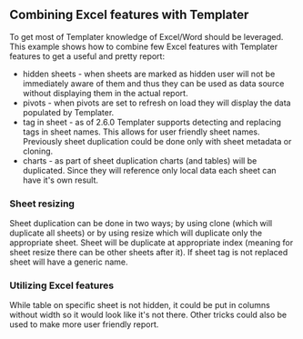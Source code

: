 ## Combining Excel features with Templater 

To get most of Templater knowledge of Excel/Word should be leveraged.
This example shows how to combine few Excel features with Templater features to get a useful and pretty report:

 * hidden sheets - when sheets are marked as hidden user will not be immediately aware of them and thus they can be used as data source without displaying them in the actual report.
 * pivots - when pivots are set to refresh on load they will display the data populated by Templater.
 * tag in sheet - as of 2.6.0 Templater supports detecting and replacing tags in sheet names. This allows for user friendly sheet names. Previously sheet duplication could be done only with sheet metadata or cloning. 
 * charts - as part of sheet duplication charts (and tables) will be duplicated. Since they will reference only local data each sheet can have it's own result.

### Sheet resizing

Sheet duplication can be done in two ways; by using clone (which will duplicate all sheets) or by using resize which will duplicate only the appropriate sheet.
Sheet will be duplicate at appropriate index (meaning for sheet resize there can be other sheets after it).
If sheet tag is not replaced sheet will have a generic name.

### Utilizing Excel features 

While table on specific sheet is not hidden, it could be put in columns without width so it would look like it's not there.
Other tricks could also be used to make more user friendly report.